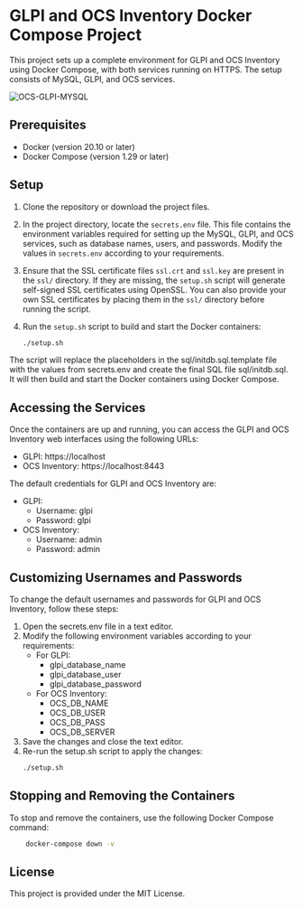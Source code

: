 # GLPI and OCS Inventory Docker Compose Project

This project sets up a complete environment for GLPI and OCS Inventory using Docker Compose, with both services running on HTTPS. The setup consists of MySQL, GLPI, and OCS services.

![OCS-GLPI-MYSQL](https://i0.wp.com/linux-man.fr/wp-content/uploads/2020/12/ocs.glpi_.mysql_.png?w=300&ssl=1 "OCS-GLPI-MYSQL")


## Prerequisites

- Docker (version 20.10 or later)
- Docker Compose (version 1.29 or later)

## Setup

1. Clone the repository or download the project files.
2. In the project directory, locate the `secrets.env` file. This file contains the environment variables required for setting up the MySQL, GLPI, and OCS services, such as database names, users, and passwords. Modify the values in `secrets.env` according to your requirements.
3. Ensure that the SSL certificate files `ssl.crt` and `ssl.key` are present in the `ssl/` directory. If they are missing, the `setup.sh` script will generate self-signed SSL certificates using OpenSSL. You can also provide your own SSL certificates by placing them in the `ssl/` directory before running the script.
4. Run the `setup.sh` script to build and start the Docker containers:

   ```bash
   ./setup.sh
   ```

The script will replace the placeholders in the sql/initdb.sql.template file with the values from secrets.env and create the final SQL file sql/initdb.sql. It will then build and start the Docker containers using Docker Compose.

## Accessing the Services

Once the containers are up and running, you can access the GLPI and OCS Inventory web interfaces using the following URLs:
- GLPI: https://localhost
- OCS Inventory: https://localhost:8443

The default credentials for GLPI and OCS Inventory are:

- GLPI:
    - Username: glpi
    - Password: glpi
- OCS Inventory:
    - Username: admin
    - Password: admin

## Customizing Usernames and Passwords

To change the default usernames and passwords for GLPI and OCS Inventory, follow these steps:

1. Open the secrets.env file in a text editor.
2. Modify the following environment variables according to your requirements:
    - For GLPI:
        - glpi_database_name
        - glpi_database_user
        - glpi_database_password
    - For OCS Inventory:
        - OCS_DB_NAME
        - OCS_DB_USER
        - OCS_DB_PASS
        - OCS_DB_SERVER
3. Save the changes and close the text editor.
4. Re-run the setup.sh script to apply the changes:
    ```bash
   ./setup.sh
   ```

## Stopping and Removing the Containers

To stop and remove the containers, use the following Docker Compose command:

```bash
    docker-compose down -v
```

## License

This project is provided under the MIT License.